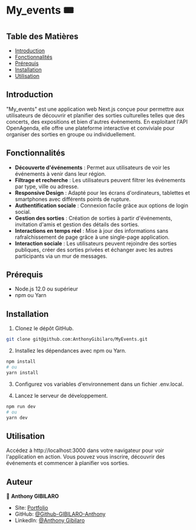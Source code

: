 # My_events :tickets:

## Table des Matières

- [Introduction](#introduction)
- [Fonctionnalités](#fonctionnalités)
- [Prérequis](#prérequis)
- [Installation](#installation)
- [Utilisation](#utilisation)

## Introduction

"My_events" est une application web Next.js conçue pour permettre aux utilisateurs de découvrir et planifier des sorties culturelles telles que des concerts, des expositions et bien d'autres événements. En exploitant l'API OpenAgenda, elle offre une plateforme interactive et conviviale pour organiser des sorties en groupe ou individuellement.

## Fonctionnalités

- **Découverte d'événements** : Permet aux utilisateurs de voir les événements à venir dans leur région.
- **Filtrage et recherche** : Les utilisateurs peuvent filtrer les événements par type, ville ou adresse.
- **Responsive Design** : Adapté pour les écrans d'ordinateurs, tablettes et smartphones avec différents points de rupture.
- **Authentification sociale** : Connexion facile grâce aux options de login social.
- **Gestion des sorties** : Création de sorties à partir d'événements, invitation d'amis et gestion des détails des sorties.
- **Interactions en temps réel** : Mise à jour des informations sans rafraîchissement de page grâce à une single-page application.
- **Interaction sociale** : Les utilisateurs peuvent rejoindre des sorties publiques, créer des sorties privées et échanger avec les autres participants via un mur de messages.

## Prérequis

- Node.js 12.0 ou supérieur
- npm ou Yarn

## Installation

1. Clonez le dépôt GitHub.
```sh
git clone git@github.com:AnthonyGibilaro/MyEvents.git
```

2. Installez les dépendances avec npm ou Yarn.
```sh
npm install
# ou
yarn install
```
3. Configurez vos variables d'environnement dans un fichier .env.local.

4. Lancez le serveur de développement.
```sh
npm run dev
# ou
yarn dev
```
## Utilisation

Accédez à http://localhost:3000 dans votre navigateur pour voir l'application en action. Vous pouvez vous inscrire, découvrir des événements et commencer à planifier vos sorties.

## Auteur 

👤 **Anthony GIBILARO**

* Site: [Portfolio ](https://www.agibilaro.com/)
* GitHub: [@Github-GIBILARO-Anthony](https://github.com/Github-GIBILARO-Anthony)
* LinkedIn: [@Anthony Gibilaro](https://www.linkedin.com/in/anthony-gibilaro/)

